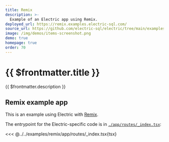```yaml
---
title: Remix
description: >-
  Example of an Electric app using Remix.
deployed_url: https://remix.examples.electric-sql.com/
source_url: https://github.com/electric-sql/electric/tree/main/examples/nextjs
image: /img/demos/items-screenshot.png
demo: true
homepage: true
order: 70
---
```


# {{ $frontmatter.title }}

{{ $frontmatter.description }}

<DemoCTAs :demo="$frontmatter" />

## Remix example app

This is an example using Electric with [Remix](https://remix.run/).

The entrypoint for the Electric-specific code is in [`./app/routes/_index.tsx`](https://github.com/electric-sql/electric/blog/main/examples/remix/app/routes/_index.tsx):

<<< @../../examples/remix/app/routes/_index.tsx{tsx}

<DemoCTAs :demo="$frontmatter" />
